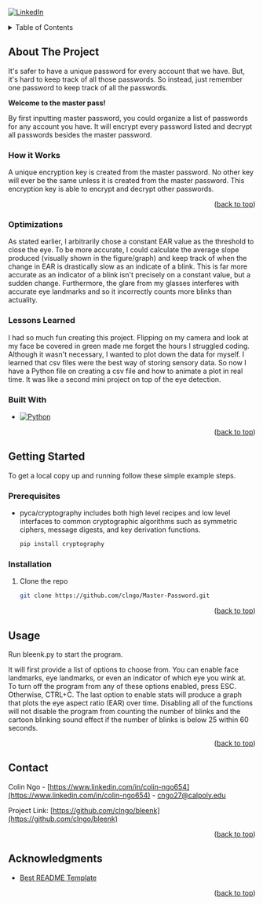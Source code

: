 <a name="readme-top"></a>

[![LinkedIn][linkedin-shield]][linkedin-url]

<!-- TABLE OF CONTENTS -->
<details>
  <summary>Table of Contents</summary>
  <ol>
    <li>
      <a href="#about-the-project">About The Project</a>
      <ul>
        <li><a href="#how-it-works">How it Works</a></li>
        <li><a href="#optimizations">Optimizations</a></li>
        <li><a href="#lessons-learned">Lessons Learned</a></li>
        <li><a href="#built-with">Built With</a></li>
      </ul>
    </li>
    <li>
      <a href="#getting-started">Getting Started</a>
      <ul>
        <li><a href="#prerequisites">Prerequisites</a></li>
        <li><a href="#installation">Installation</a></li>
      </ul>
    </li>
    <li><a href="#usage">Usage</a></li>
    <li><a href="#contact">Contact</a></li>
    <li><a href="#acknowledgments">Acknowledgments</a></li>
  </ol>
</details>


<!-- ABOUT THE PROJECT -->
## About The Project

It's safer to have a unique password for every account that we have. But, it's hard to keep track of all those passwords. So instead, just remember one password to keep track of all the passwords. 

**Welcome to the master pass!**

By first inputting master password, you could organize a list of passwords for any account you have. It will encrypt every password listed and decrypt all passwords besides the master password. 

### How it Works

A unique encryption key is created from the master password. No other key will ever be the same unless it is created from the master password. This encryption key is able to encrypt and decrypt other passwords. 

<p align="right">(<a href="#readme-top">back to top</a>)</p>

### Optimizations

As stated earlier, I arbitrarily chose a constant EAR value as the threshold to close the eye. To be more accurate, I could calculate the average slope produced (visually shown in the figure/graph) and keep track of when the change in EAR is drastically slow as an indicate of a blink. This is far more accurate as an indicator of a blink isn't precisely on a constant value, but a sudden change. 
Furthermore, the glare from my glasses interferes with accurate eye landmarks and so it incorrectly counts more blinks than actuality. 

### Lessons Learned

I had so much fun creating this project. Flipping on my camera and look at my face be covered in green made me forget the hours I struggled coding. Although it wasn't necessary, I wanted to plot down the data for myself. I learned that csv files were the best way of storing sensory data. So now I have a Python file on creating a csv file and how to animate a plot in real time. It was like a second mini project on top of the eye detection. 

### Built With
* [![Python][Python.js]][Python-url]

<p align="right">(<a href="#readme-top">back to top</a>)</p>

<!-- GETTING STARTED -->
## Getting Started

To get a local copy up and running follow these simple example steps.

### Prerequisites
* pyca/cryptography includes both high level recipes and low level interfaces to common cryptographic algorithms such as symmetric ciphers, message digests, and key derivation functions. 
  ```sh
  pip install cryptography
  ```


### Installation
1. Clone the repo
   ```sh
   git clone https://github.com/clngo/Master-Password.git
   ```

<p align="right">(<a href="#readme-top">back to top</a>)</p>

<!-- USAGE EXAMPLES -->
## Usage

Run bleenk.py to start the program.

It will first provide a list of options to choose from.
You can enable face landmarks, eye landmarks, or even an indicator of which eye you wink at. 
To turn off the program from any of these options enabled, press ESC. Otherwise, CTRL+C.
The last option to enable stats will produce a graph that plots the eye aspect ratio (EAR) over time.
Disabling all of the functions will not disable the program from counting the number of blinks and the cartoon blinking sound effect if the number of blinks is below 25 within 60 seconds. 

<p align="right">(<a href="#readme-top">back to top</a>)</p>

<!-- CONTACT -->
## Contact

Colin Ngo - [https://www.linkedin.com/in/colin-ngo654](https://www.linkedin.com/in/colin-ngo654) - cngo27@calpoly.edu

Project Link: [https://github.com/clngo/bleenk](https://github.com/clngo/bleenk)

<p align="right">(<a href="#readme-top">back to top</a>)</p>

<!-- ACKNOWLEDGMENTS -->
## Acknowledgments
* [Best README Template](https://github.com/othneildrew/Best-README-Template/blob/master/README.md)

<p align="right">(<a href="#readme-top">back to top</a>)</p>



<!-- MARKDOWN LINKS & IMAGES -->
<!-- https://www.markdownguide.org/basic-syntax/#reference-style-links -->
[contributors-shield]: https://img.shields.io/github/contributors/othneildrew/Best-README-Template.svg?style=for-the-badge

[linkedin-shield]: https://img.shields.io/badge/-LinkedIn-black.svg?style=for-the-badge&logo=linkedin&colorB=555
[linkedin-url]: https://www.linkedin.com/in/colin-ngo654
[Python-url]: https://www.python.org/
[Python.js]: https://img.shields.io/badge/python-3670A0?style=for-the-badge&logo=python&logoColor=ffdd54
